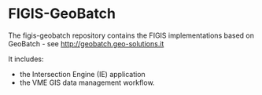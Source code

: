 FIGIS-GeoBatch
====================

The figis-geobatch repository contains the FIGIS implementations based on GeoBatch - see http://geobatch.geo-solutions.it

It includes:
- the Intersection Engine (IE) application
- the VME GIS data management workflow.
